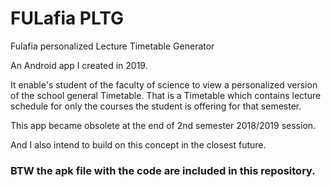 # FULafia PLTG

Fulafia personalized Lecture Timetable Generator

An Android app I created in 2019.

It enable's student of the faculty of science to view a personalized version of the school general Timetable.
That is a Timetable which contains lecture schedule for only the courses the student is offering for that semester.

This app became obsolete at the end of 2nd semester 2018/2019 session.


And I also intend to build on this concept in the closest future.

### BTW the apk file with the code are included in this repository. 
